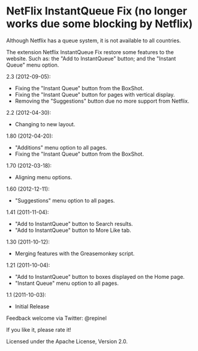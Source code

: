 NetFlix InstantQueue Fix (no longer works due some blocking by Netflix)
======================

Although Netflix has a queue system, it is not available to all countries.

The extension Netflix InstantQueue Fix restore some features to the website. Such as: the "Add to InstantQueue" button; and the "Instant Queue" menu option.

2.3 (2012-09-05):
  - Fixing the "Instant Queue" button from the BoxShot.
  - Fixing the "Instant Queue" button for pages with vertical display.
  - Removing the "Suggestions" button due no more support from Netflix.

2.2 (2012-04-30):
  - Changing to new layout.

1.80 (2012-04-20):
  - "Additions" menu option to all pages.
  - Fixing the "Instant Queue" button from the BoxShot.

1.70 (2012-03-18):
  - Aligning menu options.

1.60 (2012-12-11):
  - "Suggestions" menu option to all pages.

1.41 (2011-11-04):
  - "Add to InstantQueue" button to Search results.
  - "Add to InstantQueue" button to More Like tab.

1.30 (2011-10-12):
  - Merging features with the Greasemonkey script.

1.21 (2011-10-04): 
  - "Add to InstantQueue" button to boxes displayed on the Home page.
  - "Instant Queue" menu option to all pages.

1.1 (2011-10-03): 
  - Initial Release

Feedback welcome via Twitter: @repinel

If you like it, please rate it!

Licensed under the Apache License, Version 2.0.
